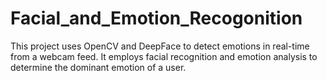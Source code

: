 # Facial_and_Emotion_Recogonition
This project uses OpenCV and DeepFace to detect emotions in real-time from a webcam feed. It employs facial recognition and emotion analysis to determine the dominant emotion of a user.
